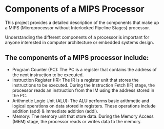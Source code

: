 <h1>Components of a MIPS Processor</h1>
<p>This project provides a detailed description of the components that make up a MIPS (Microprocessor without Interlocked Pipeline Stages) processor. </p>
<p>Understanding the different components of a processor is important for anyone interested in computer architecture or embedded systems design.</p>

<h2>The components of a MIPS processor include:</h2>
<ul>
  <li>
    Program Counter (PC): The PC is a register that contains the address of the next instruction to be executed.
  </li>
  <li>
    Instruction Register (IR): The IR is a register unit that stores the instructions to be executed. During the Instruction Fetch (IF) stage, the processor reads an instruction from the IM using the address stored in the PC.
  </li>
  <li>
    Arithmetic Logic Unit (ALU): The ALU performs basic arithmetic and logical operations on data stored in registers. These operations include addition (add) & immediate addition (addi).
  </li>
  <li>
    Memory: The memory unit that store data. During the Memory Access (MEM) stage, the processor reads or writes data to the memory.
  </li>
</ul>
